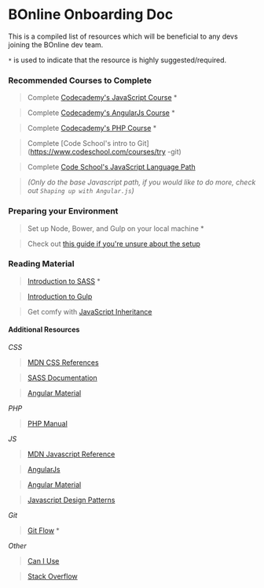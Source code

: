 # BOnline Onboarding Doc

This is a compiled list of resources which will be beneficial to any devs joining the BOnline dev team.

`*` is used to indicate that the resource is highly suggested/required.

### Recommended Courses to Complete

> Complete [Codecademy's JavaScript Course](https://www.codecademy.com/learn/javascript) *

> Complete [Codecademy's AngularJs Course](https://www.codecademy.com/learn/learn-angularjs) *

> Complete [Codecademy's PHP Course](https://www.codecademy.com/learn/php) *

> Complete [Code School's intro to Git](https://www.codeschool.com/courses/try -git)

> Complete [Code School's JavaScript Language Path](https://www.codeschool.com/learn/javascript)

> _(Only do the base Javascript path, if you would like to do more, check out `Shaping up with Angular.js`)_

### Preparing your Environment
> Set up Node, Bower, and Gulp on your local machine *

> Check out [this guide if you're unsure about the setup](https://medium.com/javascript-scene/getting-started-with-the-terminal-git-and-node-6cb8999b9922#.dzppd28pc)

### Reading Material
> [Introduction to SASS](http://sass-lang.com/guide) *

> [Introduction to Gulp](http://callmenick.com/post/an-introduction-to-gulp)

> Get comfy with [JavaScript Inheritance](https://medium.com/javascript-scene/common-misconceptions-about-inheritance-in-javascript-d5d9bab29b0a#.hzjdr8qfq)

#### Additional Resources
_*CSS*_
> [MDN CSS References](https://developer.mozilla.org/en-US/docs/Web/CSS)

> [SASS Documentation](http://sass-lang.com/documentation/file.SASS_REFERENCE.html)

> [Angular Material](https://material.angularjs.org/1.1.0-rc4/)

_*PHP*_
> [PHP Manual](http://php.net/manual/en/index.php)

_*JS*_
> [MDN Javascript Reference](https://developer.mozilla.org/en-US/docs/Web/JavaScript)

> [AngularJs](https://docs.angularjs.org/guide)

> [Angular Material](https://material.angularjs.org/latest/)

> [Javascript Design Patterns](https://addyosmani.com/resources/essentialjsdesignpatterns/book/)

_*Git*_
> [Git Flow](http://danielkummer.github.io/git-flow-cheatsheet/) *

_*Other*_
> [Can I Use](http://caniuse.com/)

> [Stack Overflow](http://stackoverflow.com/)
